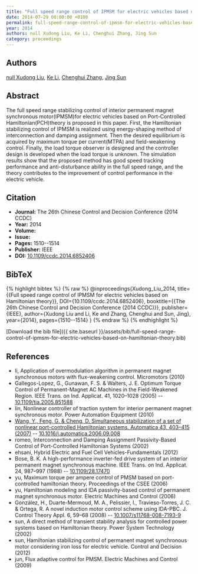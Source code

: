 ```yaml
---
title: "Full speed range control of IPMSM for electric vehicles based on Hamiltonian theory"
date: 2014-07-29 00:00:00 +0100
permalink: full-speed-range-control-of-ipmsm-for-electric-vehicles-based-on-hamiltonian-theory
year: 2014
authors: null Xudong Liu, Ke Li, Chenghui Zhang, Jing Sun
category: proceedings
---
```

 
## Authors
[null Xudong Liu](authors/xudong-liu), [Ke Li](authors/ke-li), [Chenghui Zhang](authors/chenghui-zhang), [Jing Sun](authors/jing-sun)
 
## Abstract
The full speed range stabilizing control of interior permanent magnet synchronous motor(IPMSM)for electric vehicles based on Port-Controlled Hamiltonian(PCH)theory is proposed in this paper. First, the Hamiltonian stabilizing control of IPMSM is realized using energy-shaping method of interconnection and damping assignment. Then the desired equilibrium is acquired by maximum torque per current(MTPA) and field-weakening control. Finally, the load torque observer is designed and the controller design is developed when the load torque is unknown. The simulation results show that the proposed method has good speed tracking performance and anti-disturbance ability in the full speed range, and the theory contributes to the improvement of control performance in the electric vehicle.
 
## Citation
- **Journal:** The 26th Chinese Control and Decision Conference (2014 CCDC)
- **Year:** 2014
- **Volume:** 
- **Issue:** 
- **Pages:** 1510--1514
- **Publisher:** IEEE
- **DOI:** [10.1109/ccdc.2014.6852406](https://doi.org/10.1109/ccdc.2014.6852406)
 
## BibTeX
{% highlight bibtex %}
{% raw %}
@inproceedings{Xudong_Liu_2014,
  title={{Full speed range control of IPMSM for electric vehicles based on Hamiltonian theory}},
  DOI={10.1109/ccdc.2014.6852406},
  booktitle={{The 26th Chinese Control and Decision Conference (2014 CCDC)}},
  publisher={IEEE},
  author={Xudong Liu and Li, Ke and Zhang, Chenghui and Sun, Jing},
  year={2014},
  pages={1510--1514}
}
{% endraw %}
{% endhighlight %}
 
[Download the bib file]({{ site.baseurl }}/assets/bib/full-speed-range-control-of-ipmsm-for-electric-vehicles-based-on-hamiltonian-theory.bib)
 
## References
- li, Application of overmodulation algorithm in permanent magnet synchronous motors with flux-weakening control. Micromotors (2010)
- Gallegos-Lopez, G., Gunawan, F. S. & Walters, J. E. Optimum Torque Control of Permanent-Magnet AC Machines in the Field-Weakened Region. IEEE Trans. on Ind. Applicat. 41, 1020–1028 (2005) -- [10.1109/tia.2005.851588](https://doi.org/10.1109/tia.2005.851588)
- lin, Nonlinear controller of traction system for interior permanent magnet synchronous motor. Power Automation Equipment (2010)
- [Wang, Y., Feng, G. & Cheng, D. Simultaneous stabilization of a set of nonlinear port-controlled Hamiltonian systems. Automatica 43, 403–415 (2007)](simultaneous-stabilization-of-a-set-of-nonlinear-port-controlled-hamiltonian-systems) -- [10.1016/j.automatica.2006.09.008](https://doi.org/10.1016/j.automatica.2006.09.008)
- romeo, Interconnection and Damping Assignment Passivity-Based Control of Port-Controlled Hamiltonian Systems (2002)
- ehsani, Hybrid Electric and Fuel Cell Vehicles-Fundamentals (2012)
- Bose, B. K. A high-performance inverter-fed drive system of an interior permanent magnet synchronous machine. IEEE Trans. on Ind. Applicat. 24, 987–997 (1988) -- [10.1109/28.17470](https://doi.org/10.1109/28.17470)
- yu, Maximum torque per ampere control of PMSM based on port-controlled hamiltonian theory. Proceedings of the CSEE (2006)
- yu, Hamiltonian modeling and IDA passivity-based control of permanent magnet synchronous motor. Electric Machines and Control (2006)
- González, H., Duarte-Mermoud, M. A., Pelissier, I., Travieso-Torres, J. C. & Ortega, R. A novel induction motor control scheme using IDA-PBC. J. Control Theory Appl. 6, 59–68 (2008) -- [10.1007/s11768-008-7193-9](https://doi.org/10.1007/s11768-008-7193-9)
- sun, A direct method of transient stability analysis for controlled power systems based on Hamiltonian theory. Power System Technology (2002)
- sun, Hamiltonian stabilizing control of permanent magnet synchronous motor considering iron loss for electric vehicle. Control and Decision (2012)
- jun, Flux adaptive control for PMSM. Electric Machines and Control (2009)


